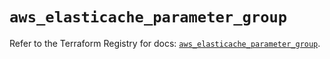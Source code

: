 # `aws_elasticache_parameter_group`

Refer to the Terraform Registry for docs: [`aws_elasticache_parameter_group`](https://registry.terraform.io/providers/hashicorp/aws/6.13.0/docs/resources/elasticache_parameter_group).

